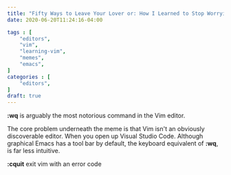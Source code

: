 ```yaml
---
title: "Fifty Ways to Leave Your Lover or: How I Learned to Stop Worrying and Never Exit Vim"
date: 2020-06-20T11:24:16-04:00

tags : [
    "editors",
    "vim",
    "learning-vim",
    "memes",
    "emacs",
]
categories : [
    "editors",
]
draft: true
---
```


**:wq** is arguably the most notorious command in the Vim editor.

The core problem underneath the meme is that Vim isn't an obviously
discoverable editor. When you open up Visual Studio Code. Although
graphical Emacs has a tool bar by default, the keyboard equivalent of
**:wq**, **<C-c><C-x>** is far less intuitive. 


**:cquit** exit vim with an error code

